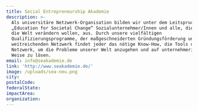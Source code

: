 ```yaml
---
title: Social Entrepreneurship Akademie
description: >-
  Als universitäre Netzwerk-Organisation bilden wir unter dem Leitspruch
  „Education for Societal Change“ Sozialunternehmer/Innen und alle, die aktiv
  die Welt verändern wollen, aus. Durch unsere vielfältigen
  Qualifizierungsprogramme, der maßgeschneiderten Gründungsförderung und dem
  weitreichenden Netzwerk findet jeder das nötige Know-How, die Tools und das
  Netzwerk, um die Probleme unserer Welt anzugehen und auf unternehmerische
  Weise zu lösen.
email: info@seakademie.de
link: 'http://www.seakademie.de/'
image: /uploads/sea-neu.png
city:
postalCode:
federalState:
impactArea:
organization:
---
```


